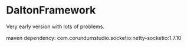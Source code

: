 # DaltonFramework

Very early version with lots of problems.

maven dependency: com.corundumstudio.socketio:netty-socketio:1.7.10
